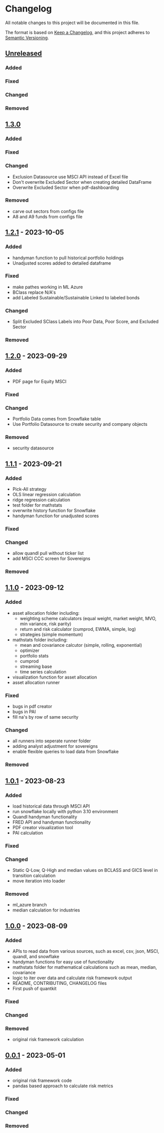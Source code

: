 # Changelog

All notable changes to this project will be documented in this file.

The format is based on [Keep a Changelog](https://keepachangelog.com/en/1.0.0/),
and this project adheres to [Semantic Versioning](https://semver.org/spec/v2.0.0.html).

## [Unreleased]
### Added
### Fixed
### Changed
### Removed

## [1.3.0]
### Added
### Fixed
### Changed
- Exclusion Datasource use MSCI API instead of Excel file
- Don't overwrite Excluded Sector when creating detailed DataFrame
- Overwrite Excluded Sector when pdf-dashboarding
### Removed
- carve out sectors from configs file
- A8 and A9 funds from configs file

## [1.2.1] - 2023-10-05
### Added
- handyman function to pull historical portfolio holdings
- Unadjusted scores added to detailed dataframe
### Fixed
- make pathes working in ML Azure
- BClass replace N/A's
- add Labeled Sustainable/Sustainable Linked to labeled bonds
### Changed
- Split Excluded SClass Labels into Poor Data, Poor Score, and Excluded Sector
### Removed


## [1.2.0] - 2023-09-29
### Added
- PDF page for Equity MSCI
### Fixed
### Changed
- Portfolio Data comes from Snowflake table
- Use Portfolio Datasource to create security and company objects
### Removed
- security datasource

## [1.1.1] - 2023-09-21
### Added
- Pick-All strategy
- OLS linear regression calculation 
- ridge regression calculation 
- test folder for mathstats
- overwrite history function for Snowflake
- handyman function for unadjusted scores

### Fixed

### Changed
- allow quandl pull without ticker list
- add MSCI CCC screen for Sovereigns

### Removed



## [1.1.0] - 2023-09-12
### Added
- asset allocation folder including:
    - weighting scheme calculators (equal weight, market weight, MVO, min variance, risk parity)
    - return and risk calculator (cumprod, EWMA, simple, log)
    - strategies (simple momentum)
- mathstats folder including:
    - mean and covariance calcutor (simple, rolling, exponential)
    - optimizer
    - portfolio stats
    - cumprod
    - streaming base
    - time series calculation
- visualization function for asset allocation
- asset allocation runner

### Fixed
- bugs in pdf creator
- bugs in PAI
- fill na's by row of same security

### Changed
- all runners into seperate runner folder
- adding analyst adjustment for sovereigns
- enable flexible queries to load data from Snowflake


### Removed

## [1.0.1] - 2023-08-23

### Added
- load historical data through MSCI API
- run snowflake locally with python 3.10 environment
- Quandl handyman functionality
- FRED API and handyman functionality
- PDF creator visualization tool
- PAI calculation

### Fixed

### Changed
- Static Q-Low, Q-High and median values on BCLASS and GICS level in transition calculation
- move iteration into loader

### Removed
- ml_azure branch
- median calculation for industries

## [1.0.0] - 2023-08-09

### Added
- APIs to read data from various sources, such as excel, csv, json, MSCI, quandl, and snowflake
- handyman functions for easy use of functionality
- mathstats folder for mathematical calculations such as mean, median, covariance
- logic to iter over data and calculate risk framework output
- README, CONTRIBUTING, CHANGELOG files
- First push of quantkit

### Fixed

### Changed

### Removed
- original risk framework calculation 


## [0.0.1] - 2023-05-01

### Added
- original risk framework code
- pandas based approach to calculate risk metrics

### Fixed

### Changed

### Removed


[unreleased]: https://gitlab.com/tcw-group/quant-research/quantkit/-/compare/main...develop?from_project_id=46798372&straight=false
[1.3.0]: https://gitlab.com/tcw-group/quant-research/quantkit/-/releases/1.3.0
[1.2.1]: https://gitlab.com/tcw-group/quant-research/quantkit/-/releases/1.2.1
[1.2.0]: https://gitlab.com/tcw-group/quant-research/quantkit/-/releases/1.2.0
[1.1.1]: https://gitlab.com/tcw-group/quant-research/quantkit/-/releases/1.1.1
[1.1.0]: https://gitlab.com/tcw-group/quant-research/quantkit/-/releases/1.1.0
[1.0.1]: https://gitlab.com/tcw-group/quant-research/quantkit/-/releases/1.0.1
[1.0.0]: https://gitlab.com/tcw-group/quant-research/quantkit/-/releases/1.0.0
[0.0.1]: https://gitlab.com/tcw-group/quant-research/quantkit/-/releases/0.0.1
